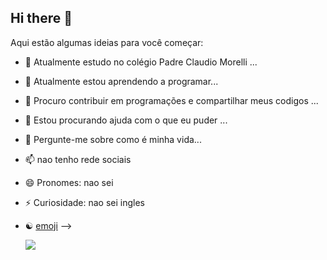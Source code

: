 ## Hi there 👋
Aqui estão algumas ideias para você começar:

- 🔭 Atualmente estudo no colégio Padre Claudio Morelli ...
- 🌱 Atualmente estou aprendendo a programar...
- 👯 Procuro contribuir em programações e compartilhar meus codigos ...
- 🤔 Estou procurando ajuda com o que eu puder ...
- 💬 Pergunte-me sobre como é minha vida...
- 📫 nao tenho rede sociais
- 😄 Pronomes: nao sei
- ⚡ Curiosidade: nao sei ingles 
- ☯️ [emoji](www.getemoji.com.br)
-->
  
  ![](https://media1.tenor.com/m/z2r14Mmlf5wAAAAC/jay.gif)
